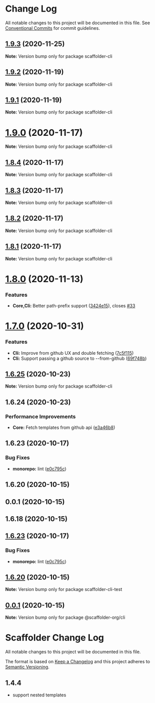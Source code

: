 # Change Log

All notable changes to this project will be documented in this file.
See [Conventional Commits](https://conventionalcommits.org) for commit guidelines.

## [1.9.3](https://github.com/galElmalah/scaffolder/compare/scaffolder-cli@1.9.2...scaffolder-cli@1.9.3) (2020-11-25)

**Note:** Version bump only for package scaffolder-cli





## [1.9.2](https://github.com/galElmalah/scaffolder/compare/scaffolder-cli@1.9.1...scaffolder-cli@1.9.2) (2020-11-19)

**Note:** Version bump only for package scaffolder-cli





## [1.9.1](https://github.com/galElmalah/scaffolder/compare/scaffolder-cli@1.9.0...scaffolder-cli@1.9.1) (2020-11-19)

**Note:** Version bump only for package scaffolder-cli





# [1.9.0](https://github.com/galElmalah/scaffolder/compare/scaffolder-cli@1.8.4...scaffolder-cli@1.9.0) (2020-11-17)

**Note:** Version bump only for package scaffolder-cli





## [1.8.4](https://github.com/galElmalah/scaffolder/compare/scaffolder-cli@1.8.3...scaffolder-cli@1.8.4) (2020-11-17)

**Note:** Version bump only for package scaffolder-cli





## [1.8.3](https://github.com/galElmalah/scaffolder/compare/scaffolder-cli@1.8.2...scaffolder-cli@1.8.3) (2020-11-17)

**Note:** Version bump only for package scaffolder-cli





## [1.8.2](https://github.com/galElmalah/scaffolder/compare/scaffolder-cli@1.8.1...scaffolder-cli@1.8.2) (2020-11-17)

**Note:** Version bump only for package scaffolder-cli





## [1.8.1](https://github.com/galElmalah/scaffolder/compare/scaffolder-cli@1.8.0...scaffolder-cli@1.8.1) (2020-11-17)

**Note:** Version bump only for package scaffolder-cli





# [1.8.0](https://github.com/galElmalah/scaffolder/compare/scaffolder-cli@1.7.0...scaffolder-cli@1.8.0) (2020-11-13)


### Features

* **Core,Cli:** Better path-prefix support ([3424e15](https://github.com/galElmalah/scaffolder/commit/3424e15c7ae543f63e034d6ae8567f08f95383ed)), closes [#33](https://github.com/galElmalah/scaffolder/issues/33)





# [1.7.0](https://github.com/galElmalah/scaffolder/compare/scaffolder-cli@1.6.25...scaffolder-cli@1.7.0) (2020-10-31)


### Features

* **Cli:** Improve from github UX and double fetching ([7c5f115](https://github.com/galElmalah/scaffolder/commit/7c5f1151e73cc728ac168139d93528d965ca4331))
* **Cli:** Support passing a github source to --from-github ([69f748b](https://github.com/galElmalah/scaffolder/commit/69f748b4e0750cf3589b6bc84d4840a86e626605))





## [1.6.25](https://github.com/galElmalah/scaffolder/compare/scaffolder-cli@1.6.24...scaffolder-cli@1.6.25) (2020-10-23)

**Note:** Version bump only for package scaffolder-cli





## 1.6.24 (2020-10-23)


### Performance Improvements

* **Core:** Fetch templates from github api ([e3a46b8](https://github.com/galElmalah/scaffolder/commit/e3a46b87e5674d8938b15362175eff221d884bf4))



## 1.6.23 (2020-10-17)


### Bug Fixes

* **monorepo:** lint ([e0c795c](https://github.com/galElmalah/scaffolder/commit/e0c795c5dd38fc906ee5fdeae4d28acc555329a8))



## 1.6.20 (2020-10-15)



## 0.0.1 (2020-10-15)



## 1.6.18 (2020-10-15)





## [1.6.23](https://github.com/galElmalah/scaffolder/compare/v1.6.20...v1.6.23) (2020-10-17)


### Bug Fixes

* **monorepo:** lint ([e0c795c](https://github.com/galElmalah/scaffolder/commit/e0c795c5dd38fc906ee5fdeae4d28acc555329a8))





## [1.6.20](https://github.com/galElmalah/scaffolder/compare/v0.0.1...v1.6.20) (2020-10-15)

**Note:** Version bump only for package scaffolder-cli-test





## [0.0.1](https://github.com/galElmalah/scaffolder/compare/v1.6.18...v0.0.1) (2020-10-15)

**Note:** Version bump only for package @scaffolder-org/cli





# Scaffolder Change Log

All notable changes to this project will be documented in this file.

The format is based on [Keep a Changelog](http://keepachangelog.com/) and this project adheres to [Semantic Versioning](http://semver.org/).

## 1.4.4

- support nested templates
